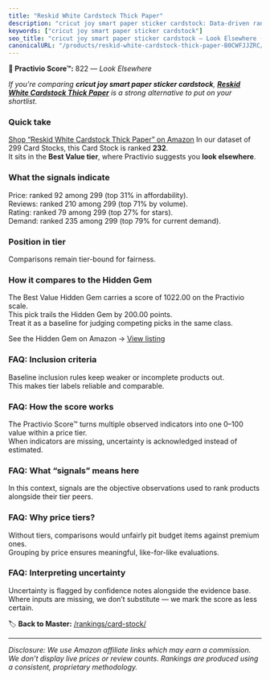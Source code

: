 ```yaml
---
title: "Reskid White Cardstock Thick Paper"
description: "cricut joy smart paper sticker cardstock: Data-driven ranking using the Practivio Score™. Positioned by quality, value, demand, findability, momentum."
keywords: ["cricut joy smart paper sticker cardstock"]
seo_title: "cricut joy smart paper sticker cardstock — Look Elsewhere (2025)"
canonicalURL: "/products/reskid-white-cardstock-thick-paper-B0CWFJJZRC/"
---
```


**🚫 Practivio Score™:** 822 — _Look Elsewhere_


*If you're comparing **cricut joy smart paper sticker cardstock**, **[Reskid White Cardstock Thick Paper](https://www.amazon.com/dp/B0CWFJJZRC?tag=practivio-20)** is a strong alternative to put on your shortlist.*
### Quick take
[Shop “Reskid White Cardstock Thick Paper” on Amazon](https://www.amazon.com/dp/B0CWFJJZRC?tag=practivio-20)
In our dataset of 299 Card Stocks, this Card Stock is ranked **232**.  
It sits in the **Best Value tier**, where Practivio suggests you **look elsewhere**.

### What the signals indicate
Price: ranked 92 among 299 (top 31% in affordability).  
Reviews: ranked 210 among 299 (top 71% by volume).  
Rating: ranked 79 among 299 (top 27% for stars).  
Demand: ranked 235 among 299 (top 79% for current demand).

### Position in tier
Comparisons remain tier-bound for fairness.

### How it compares to the Hidden Gem
The Best Value Hidden Gem carries a score of 1022.00 on the Practivio scale.  
This pick trails the Hidden Gem by 200.00 points.  
Treat it as a baseline for judging competing picks in the same class.  

See the Hidden Gem on Amazon → [View listing](https://www.amazon.com/dp/B006P1EQXA?tag=practivio-20)

### FAQ: Inclusion criteria
Baseline inclusion rules keep weaker or incomplete products out.  
This makes tier labels reliable and comparable.

### FAQ: How the score works
The Practivio Score™ turns multiple observed indicators into one 0–100 value within a price tier.  
When indicators are missing, uncertainty is acknowledged instead of estimated.

### FAQ: What “signals” means here
In this context, signals are the objective observations used to rank products alongside their tier peers.

### FAQ: Why price tiers?
Without tiers, comparisons would unfairly pit budget items against premium ones.  
Grouping by price ensures meaningful, like-for-like evaluations.

### FAQ: Interpreting uncertainty
Uncertainty is flagged by confidence notes alongside the evidence base.  
Where inputs are missing, we don’t substitute — we mark the score as less certain.


🏷️ **Back to Master:** [/rankings/card-stock/](/rankings/card-stock/)

---
_Disclosure: We use Amazon affiliate links which may earn a commission. We don’t display live prices or review counts. Rankings are produced using a consistent, proprietary methodology._
